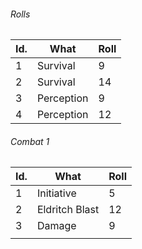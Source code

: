 


###### Rolls
| Id. | What       | Roll |
| --- | ---------- | ---- |
| 1   | Survival   | 9    |
| 2   | Survival   | 14   |
| 3   | Perception | 9    |
| 4   | Perception | 12   |

###### Combat 1
| Id. | What           | Roll |
| --- | -------------- | ---- |
| 1   | Initiative     | 5    |
| 2   | Eldritch Blast | 12   |
| 3   | Damage         | 9    |
|     |                |      |
